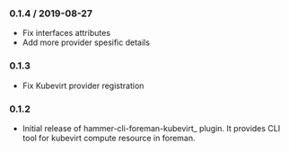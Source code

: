 ### 0.1.4 / 2019-08-27

* Fix interfaces attributes
* Add more provider spesific details

### 0.1.3

* Fix Kubevirt provider registration

### 0.1.2

* Initial release of hammer-cli-foreman-kubevirt_ plugin. It provides  CLI tool for kubevirt compute resource in foreman.
